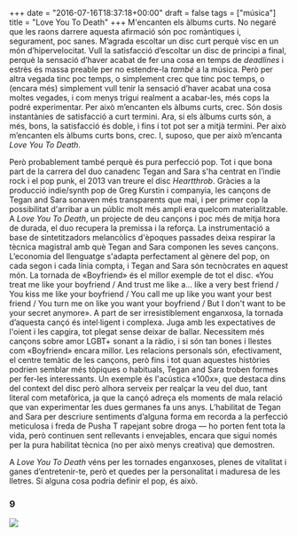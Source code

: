+++
date = "2016-07-16T18:37:18+00:00"
draft = false
tags = ["música"]
title = "Love You To Death"
+++
M'encanten els àlbums curts. No negaré que les raons darrere aquesta afirmació són poc romàntiques i, segurament, poc sanes. M’agrada escoltar un disc curt perquè visc en un món d’hipervelocitat. Vull la satisfacció d’escoltar un disc de principi a final, perquè la sensació d’haver acabat de fer una cosa en temps de *deadlines* i estrès és massa preable per no estendre-la *també* a la música. Però per altra vegada tinc poc temps, o simplement crec que tinc poc temps, o (encara més) simplement vull tenir la sensació d’haver acabat una cosa moltes vegades, i com menys trigui realment a acabar-les, més cops la podré experimentar. Per això m’encanten els àlbums curts, crec. Són dosis instantànies de satisfacció a curt termini. Ara, si els àlbums curts són, a més, bons, la satisfacció és doble, i fins i tot pot ser a mitjà termini. Per això m’encanten els àlbums curts bons, crec. I, suposo, que per això m’encanta *Love You To Death*. 

<!-- more -->

Però probablement també perquè és pura perfecció pop. Tot i que bona part de la carrera del duo canadenc Tegan and Sara s'ha centrat en l’indie rock i el pop punk, el 2013 van treure el disc *Heartthrob*. Gràcies a la producció indie/synth pop de Greg Kurstin i companyia, les cançons de Tegan and Sara sonaven més transparents que mai, i per primer cop la possibilitat d'arribar a un públic molt més ampli era quelcom materialitzable. A *Love You To Death*, un projecte de deu cançons i poc més de mitja hora de durada, el duo recupera la premissa i la reforça. La instrumentació a base de sintetitzadors melancòlics d'èpoques passades deixa respirar la tècnica magistral amb què Tegan and Sara componen les seves cançons. L’economia del llenguatge s'adapta perfectament al gènere del pop, on cada segon i cada línia compta, i Tegan and Sara són tecnòcrates en aquest món. La tornada de «Boyfriend» és el millor exemple de tot el disc. «You treat me like your boyfriend
/ And trust me like a... like a very best friend / You kiss me like your boyfriend / You call me up like you want your best friend / You turn me on like you want your boyfriend / But I don't want to be your secret anymore». A part de ser irresistiblement enganxosa, la tornada d’aquesta cançó és intel·ligent i complexa. Juga amb les expectatives de l'oient i les capgira, tot plegat sense deixar de ballar. Necessitem més cançons sobre amor LGBT+ sonant a la ràdio, i si són tan bones i llestes com «Boyfriend» encara millor. Les relacions personals són, efectivament, el centre temàtic de les cançons, però fins i tot quan aquestes històries podrien semblar més tòpiques o habituals, Tegan and Sara troben formes per fer-les interessants. Un exemple és l'acústica «100x», que destaca dins del context del disc però alhora serveix per realçar la veu del duo, tant literal com metafòrica, ja que la cançó adreça els moments de mala relació que van experimentar les dues germanes fa uns anys. L’habilitat de Tegan and Sara per descriure sentiments d’alguna forma em recorda a la perfecció meticulosa i freda de Pusha T rapejant sobre droga — ho porten fent tota la vida, però continuen sent rellevants i envejables, encara que sigui només per la pura habilitat tècnica (no per això menys creativa) que demostren. 

A *Love You To Death* véns per les tornades enganxoses, plenes de vitalitat i ganes d’entretenir-te, però et quedes per la personalitat i maduresa de les lletres. Si alguna cosa podria definir el pop, és això.

### 9

<img id="splashFade" src="https://67.media.tumblr.com/18bc50ad986913c293ecd7254d2d39ba/tumblr_oaf7wgjgWs1u00ofno1_1280.jpg">